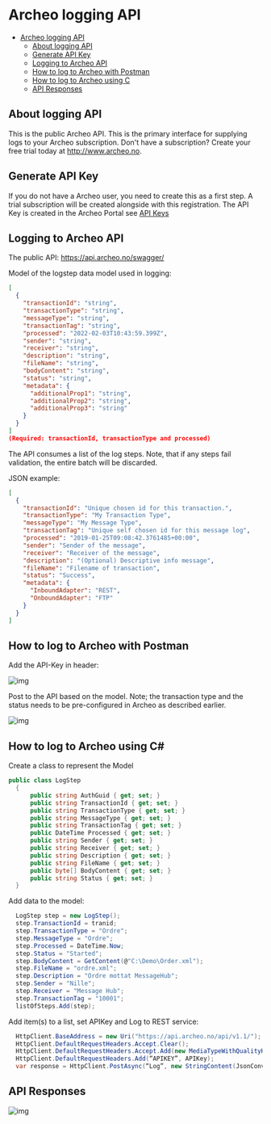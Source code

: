 
# Archeo logging API

- [Archeo logging API](#archeo-logging-api)
  - [About logging API](#about-logging-api)
  - [Generate API Key](#generate-api-key)
  - [Logging to Archeo API](#logging-to-archeo-api)
  - [How to log to Archeo with Postman](#how-to-log-to-archeo-with-postman)
  - [How to log to Archeo using C](#how-to-log-to-archeo-using-c)
  - [API Responses](#api-responses)

## About logging API

This is the public Archeo API. This is the primary interface for supplying logs to your Archeo subscription. Don't have a subscription? Create your free trial today at <http://www.archeo.no>.

## Generate API Key

If you do not have a Archeo user, you need to create this as a first step. A trial subscription will be created alongside with this registration. The API Key is created in the Archeo Portal see [API Keys](../Archeo%20Portal£API%20keys.md)

## Logging to Archeo API

The public API: <https://api.archeo.no/swagger/>

Model of the logstep data model used in logging:

```json
[
  {
    "transactionId": "string",
    "transactionType": "string",
    "messageType": "string",
    "transactionTag": "string",
    "processed": "2022-02-03T10:43:59.399Z",
    "sender": "string",
    "receiver": "string",
    "description": "string",
    "fileName": "string",
    "bodyContent": "string",
    "status": "string",
    "metadata": {
      "additionalProp1": "string",
      "additionalProp2": "string",
      "additionalProp3": "string"
    }
  }
]
(Required: transactionId, transactionType and processed)
```

The API consumes a list of the log steps. Note, that if any steps fail validation, the entire batch will be discarded.

JSON example:

```json
[
  {
    "transactionId": "Unique chosen id for this transaction.",
    "transactionType": "My Transaction Type",
    "messageType": "My Message Type",
    "transactionTag": "Unique self chosen id for this message log",
    "processed": "2019-01-25T09:08:42.3761485+00:00",
    "sender": "Sender of the message",
    "receiver": "Receiver of the message",
    "description": "(Optional) Descriptive info message",
    "fileName": "Filename of transaction",
    "status": "Success",
    "metadata": {
      "InboundAdapter": "REST",
      "OnboundAdapter": "FTP"      
    }
  }
]

```

## How to log to Archeo with Postman

Add the API-Key in header:

![img](https://archeodocstorage.blob.core.windows.net/images/Logging-Postman.png)

Post to the API based on the model. Note; the transaction type and the status needs to be pre-configured in Archeo as described earlier.

![img](https://archeodocstorage.blob.core.windows.net/images/Logging-Postman02.png)

## How to log to Archeo using C#

Create a class to represent the Model

```c#
public class LogStep
  {
      public string AuthGuid { get; set; }
      public string TransactionId { get; set; }
      public string TransactionType { get; set; }
      public string MessageType { get; set; }
      public string TransactionTag { get; set; }
      public DateTime Processed { get; set; }
      public string Sender { get; set; }
      public string Receiver { get; set; }
      public string Description { get; set; }
      public string FileName { get; set; }
      public byte[] BodyContent { get; set; }
      public string Status { get; set; }
  }
```

Add data to the model:

```c#
  LogStep step = new LogStep();
  step.TransactionId = tranid;
  step.TransactionType = "Ordre";
  step.MessageType = "Ordre";
  step.Processed = DateTime.Now;
  step.Status = "Started";
  step.BodyContent = GetContent(@"C:\Demo\Order.xml");
  step.FileName = "ordre.xml";
  step.Description = "Ordre mottat MessageHub";
  step.Sender = "Nille";
  step.Receiver = "Message Hub";
  step.TransactionTag = "10001";
  listOfSteps.Add(step);
```

Add item(s) to a list, set APIKey and Log to REST service:

```c#
  HttpClient.BaseAddress = new Uri("https://api.archeo.no/api/v1.1/");
  HttpClient.DefaultRequestHeaders.Accept.Clear();
  HttpClient.DefaultRequestHeaders.Accept.Add(new MediaTypeWithQualityHeaderValue(“application/json”));
  HttpClient.DefaultRequestHeaders.Add(“APIKEY”, APIKey);
  var response = HttpClient.PostAsync(“Log”, new StringContent(JsonConvert.SerializeObject(LogItemAsList), Encoding.UTF8, “application/json”)).Result;
```

## API Responses

![img](https://archeodocstorage.blob.core.windows.net/images/Logging-APIResonse.png)
